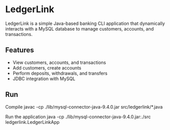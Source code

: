 # LedgerLink

LedgerLink is a simple Java-based banking CLI application that dynamically interacts with a MySQL database to manage customers, accounts, and transactions.

## Features

- View customers, accounts, and transactions
- Add customers, create accounts
- Perform deposits, withdrawals, and transfers
- JDBC integration with MySQL


## Run 
Compile 
javac -cp ./lib/mysql-connector-java-9.4.0.jar src/ledgerlink/*.java 

Run the application 
java -cp ./lib/mysql-connector-java-9.4.0.jar:./src ledgerlink.LedgerLinkApp